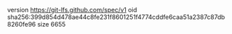 version https://git-lfs.github.com/spec/v1
oid sha256:399d854d478ae44c8fe231f8601251f4774cddfe6caa51a2387c87db8260fe96
size 6655
